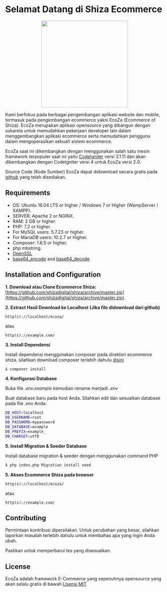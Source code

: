 # Selamat Datang di Shiza Ecommerce

<p align="center"><img src="http://shiza.id/images/shiza-logo-web.png" width="275"></p>

Kami berfokus pada berbagai pengembangan aplikasi website dan mobile, termasuk pada pengembangan ecommerce yakni EcoZa (Ecommerce of Shiza). EcoZa merupakan aplikasi opensource yang dibangun dengan sukarela untuk memudahkan pekerjaan developer lain dalam menggembangkan aplikasi ecommerce serta memudahkan pengguna dalam mengoperasikan sebuah sistem ecommerce.

EcoZa saat ini dikembangkan dengan menggunakan salah satu mesin framework terpopuler saat ini yaitu [CodeIgniter](https://codeigniter.com/) versi 3.1.11 dan akan dikembangkan dengan CodeIgniter versi 4 untuk EcoZa versi 2.0.

Source Code (Kode Sumber) EcoZa dapat didownload secara gratis pada [github](https://github.com/shizadigital/shiza) yang telah disediakan.

## Requirements

- OS: Ubuntu 16.04 LTS or higher / Windows 7 or Higher (WampServer / XAMPP).
- SERVER: Apache 2 or NGINX.
- RAM: 2 GB or higher.
- PHP: 7.2 or higher.
- For MySQL users: 5.7.23 or higher.
- For MariaDB users: 10.2.7 or Higher.
- Composer: 1.6.5 or higher.
- php mbstring.
- [OpenSSL](https://www.php.net/manual/en/openssl.installation.php)
- [base64_encode](https://www.php.net/manual/en/function.base64-encode.php) and [base64_decode](https://www.php.net/manual/en/function.base64-decode.php)

## Installation and Configuration

**1. Download atau Clone Ecommerce Shiza:**
[https://github.com/shizadigital/shiza/archive/master.zip](https://github.com/shizadigital/shiza/archive/master.zip).

**2. Extract Hasil Download ke Localhost (Jika file didownload dari github)**

~~~
http(s)://localhost/ecoza/
~~~

atau

~~~
http(s)://example.com/
~~~

**3. Install Dependensi**

Install dependensi menggunakan composer pada direktori ecommerce shiza. silahkan download composer terlebih dahulu [disini](https://getcomposer.org/)

```sh
$ composer install
```

**4. Konfigurasi Database**

Buka file *.env.example* kemudian rename menjadi *.env*

Buat database baru pada host Anda. Silahkan edit dan sesuaikan database pada file *.env* Anda:

```sh
DB_HOST=localhost
DB_USERNAME=root
DB_PASSWORD=mypassword
DB_DATABASE=example
DB_PREFIX=example_
DB_CHARSET=utf8
```

**5. Install Migration & Seeder Database**

Install database migration & seeder dengan menggunakan command PHP

```sh
$ php index.php Migration install seed
```

**5. Akses Ecommerce Shiza pada browser**

~~~
http(s)://localhost/ecoza/
~~~

atau

~~~
http(s)://example.com/
~~~

## Contributing
Permintaan kontribusi dipersilakan. Untuk perubahan yang besar, silahkan laporkan masalah terlebih dahulu untuk membahas apa yang ingin Anda ubah.

Pastikan untuk memperbarui tes yang disesuaikan.

## License
EcoZa adalah framework E-Commerce yang sepenuhnya opensource yang akan selalu gratis di bawah [Lisensi MIT](https://github.com/shizadigital/shiza/blob/master/LICENSE)

